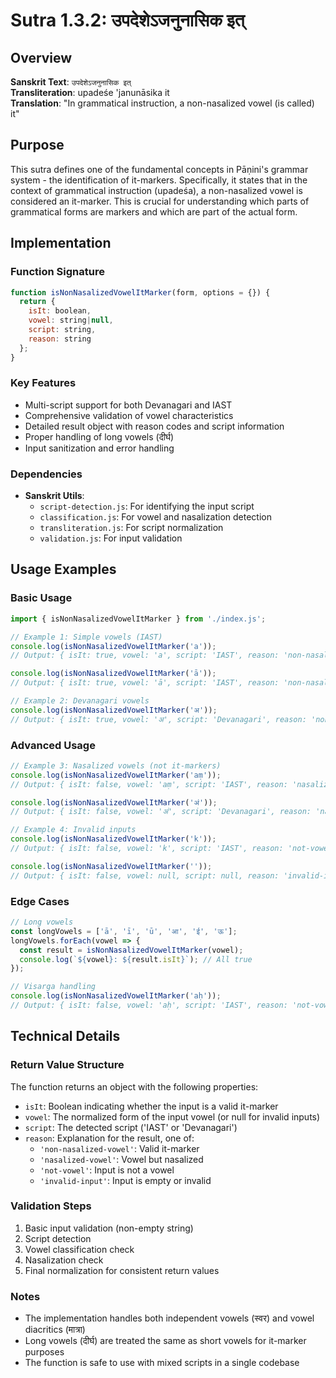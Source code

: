 # Sutra 1.3.2: उपदेशेऽजनुनासिक इत्

## Overview

**Sanskrit Text**: `उपदेशेऽजनुनासिक इत्`  
**Transliteration**: upadeśe 'janunāsika it  
**Translation**: "In grammatical instruction, a non-nasalized vowel (is called) it"

## Purpose

This sutra defines one of the fundamental concepts in Pāṇini's grammar system - the identification of it-markers. Specifically, it states that in the context of grammatical instruction (upadeśa), a non-nasalized vowel is considered an it-marker. This is crucial for understanding which parts of grammatical forms are markers and which are part of the actual form.

## Implementation

### Function Signature
```javascript
function isNonNasalizedVowelItMarker(form, options = {}) {
  return {
    isIt: boolean,
    vowel: string|null,
    script: string,
    reason: string
  };
}
```

### Key Features
- Multi-script support for both Devanagari and IAST
- Comprehensive validation of vowel characteristics
- Detailed result object with reason codes and script information
- Proper handling of long vowels (दीर्घ)
- Input sanitization and error handling

### Dependencies
- **Sanskrit Utils**:
  - `script-detection.js`: For identifying the input script
  - `classification.js`: For vowel and nasalization detection
  - `transliteration.js`: For script normalization
  - `validation.js`: For input validation

## Usage Examples

### Basic Usage
```javascript
import { isNonNasalizedVowelItMarker } from './index.js';

// Example 1: Simple vowels (IAST)
console.log(isNonNasalizedVowelItMarker('a'));
// Output: { isIt: true, vowel: 'a', script: 'IAST', reason: 'non-nasalized-vowel' }

console.log(isNonNasalizedVowelItMarker('ā'));
// Output: { isIt: true, vowel: 'ā', script: 'IAST', reason: 'non-nasalized-vowel' }

// Example 2: Devanagari vowels
console.log(isNonNasalizedVowelItMarker('अ'));
// Output: { isIt: true, vowel: 'अ', script: 'Devanagari', reason: 'non-nasalized-vowel' }
```

### Advanced Usage
```javascript
// Example 3: Nasalized vowels (not it-markers)
console.log(isNonNasalizedVowelItMarker('aṃ'));
// Output: { isIt: false, vowel: 'aṃ', script: 'IAST', reason: 'nasalized-vowel' }

console.log(isNonNasalizedVowelItMarker('अं'));
// Output: { isIt: false, vowel: 'अं', script: 'Devanagari', reason: 'nasalized-vowel' }

// Example 4: Invalid inputs
console.log(isNonNasalizedVowelItMarker('k'));
// Output: { isIt: false, vowel: 'k', script: 'IAST', reason: 'not-vowel' }

console.log(isNonNasalizedVowelItMarker(''));
// Output: { isIt: false, vowel: null, script: null, reason: 'invalid-input' }
```

### Edge Cases
```javascript
// Long vowels
const longVowels = ['ā', 'ī', 'ū', 'आ', 'ई', 'ऊ'];
longVowels.forEach(vowel => {
  const result = isNonNasalizedVowelItMarker(vowel);
  console.log(`${vowel}: ${result.isIt}`); // All true
});

// Visarga handling
console.log(isNonNasalizedVowelItMarker('aḥ'));
// Output: { isIt: false, vowel: 'aḥ', script: 'IAST', reason: 'not-vowel' }
```

## Technical Details

### Return Value Structure
The function returns an object with the following properties:
- `isIt`: Boolean indicating whether the input is a valid it-marker
- `vowel`: The normalized form of the input vowel (or null for invalid inputs)
- `script`: The detected script ('IAST' or 'Devanagari')
- `reason`: Explanation for the result, one of:
  - `'non-nasalized-vowel'`: Valid it-marker
  - `'nasalized-vowel'`: Vowel but nasalized
  - `'not-vowel'`: Input is not a vowel
  - `'invalid-input'`: Input is empty or invalid

### Validation Steps
1. Basic input validation (non-empty string)
2. Script detection
3. Vowel classification check
4. Nasalization check
5. Final normalization for consistent return values

### Notes
- The implementation handles both independent vowels (स्वर) and vowel diacritics (मात्रा)
- Long vowels (दीर्घ) are treated the same as short vowels for it-marker purposes
- The function is safe to use with mixed scripts in a single codebase
